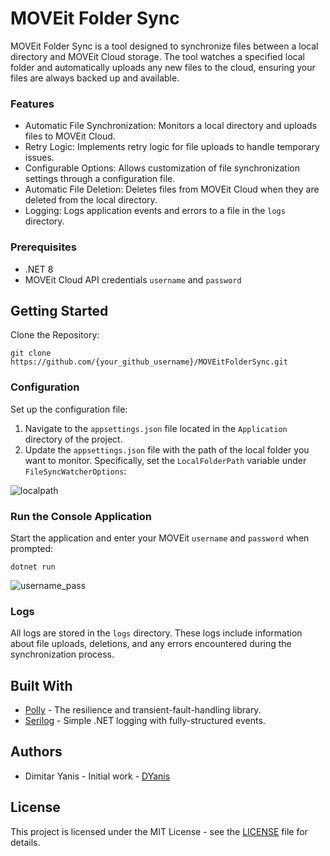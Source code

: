 # MOVEit Folder Sync
MOVEit Folder Sync is a tool designed to synchronize files between a local directory and MOVEit Cloud storage. The tool watches a specified local folder and automatically uploads any new files to the cloud, ensuring your files are always backed up and available.

### Features
* Automatic File Synchronization: Monitors a local directory and uploads files to MOVEit Cloud.
* Retry Logic: Implements retry logic for file uploads to handle temporary issues.
* Configurable Options: Allows customization of file synchronization settings through a configuration file.
* Automatic File Deletion: Deletes files from MOVEit Cloud when they are deleted from the local directory.
* Logging: Logs application events and errors to a file in the `logs` directory.

### Prerequisites
* .NET 8
* MOVEit Cloud API credentials `username` and `password`

## Getting Started
Clone the Repository:

```
git clone https://github.com/{your_github_username}/MOVEitFolderSync.git
```

### Configuration
Set up the configuration file:

1. Navigate to the `appsettings.json` file located in the `Application` directory of the project.
2. Update the `appsettings.json` file with the path of the local folder you want to monitor. Specifically, set the `LocalFolderPath` variable under `FileSyncWatcherOptions`:

![localpath](https://github.com/DYanis/MOVEitFolderSync/assets/10419828/c281e2d7-c52c-4993-8875-04bd435f9c08)

### Run the Console Application
Start the application and enter your MOVEit `username` and `password` when prompted:

```
dotnet run
```
![username_pass](https://github.com/DYanis/MOVEitFolderSync/assets/10419828/484f11ae-bffe-4247-b7db-9575723c0291)

### Logs
All logs are stored in the `logs` directory. These logs include information about file uploads, deletions, and any errors encountered during the synchronization process.

## Built With
* [Polly](https://github.com/App-vNext/Polly) - The resilience and transient-fault-handling library.
* [Serilog](https://serilog.net/) - Simple .NET logging with fully-structured events.

## Authors
* Dimitar Yanis - Initial work - [DYanis](https://github.com/DYanis)

## License
This project is licensed under the MIT License - see the [LICENSE](https://github.com/DYanis/MOVEitFolderSync/blob/master/LICENSE) file for details.
